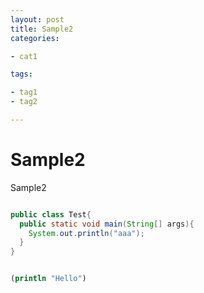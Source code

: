 ```yaml
---
layout: post
title: Sample2
categories:

- cat1

tags:

- tag1
- tag2

---
```



# Sample2

Sample2

```java

public class Test{
  public static void main(String[] args){
    System.out.println("aaa");
  }
}
```

```clojure

(println "Hello")
```
